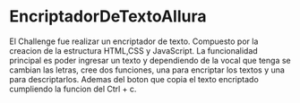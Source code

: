 # EncriptadorDeTextoAllura

El Challenge fue realizar un encriptador de texto.
Compuesto por la creacion de la estructura HTML,CSS y JavaScript. La funcionalidad principal es poder ingresar un texto y dependiendo
de la vocal que tenga se cambian las letras, cree dos funciones, una para encriptar los textos y una para descriptarlos. Ademas del boton que copia el texto encriptado cumpliendo la funcion del Ctrl + c. 
